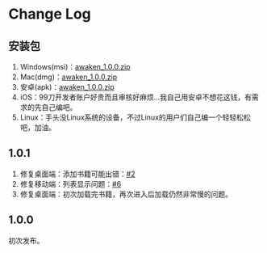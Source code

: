 # Change Log

## 安装包

1. Windows(msi)：[awaken_1.0.0.zip](https://github.com/dtysky/Awaken/files/10308780/awaken_1.0.0.zip)
2. Mac(dmg)：[awaken_1.0.0.zip](https://github.com/dtysky/Awaken/files/10308780/awaken_1.0.0.zip)
3. 安卓(apk)：[awaken_1.0.0.zip](https://github.com/dtysky/Awaken/files/10308780/awaken_1.0.0.zip)
4. iOS：99刀开发者账户好贵而且审核好麻烦...我自己用安卓不想花这钱，有需求的先自己编吧。
5. Linux：手头没Linux系统的设备，不过Linux的用户们自己编一个轻轻松松吧，加油。

## 1.0.1

1. 修复桌面端：添加书籍可能出错：[#2](https://github.com/dtysky/Awaken/issues/2)
2. 修复移动端：列表显示问题：[#6](https://github.com/dtysky/Awaken/issues/6)
3. 修复桌面端：初次加载完书籍，再次进入后加载仍然非常慢的问题。

## 1.0.0

初次发布。
